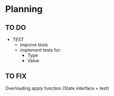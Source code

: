 # Planning


## TO DO
- TEST
  - improve tests
  - implement tests for:
    - Type
    - Value

## TO FIX
Overloading apply function (State interface + test)